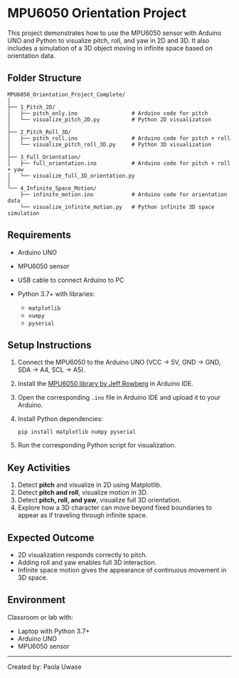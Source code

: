 # MPU6050 Orientation Project

This project demonstrates how to use the MPU6050 sensor with Arduino UNO and Python to visualize pitch, roll, and yaw in 2D and 3D. It also includes a simulation of a 3D object moving in infinite space based on orientation data.

## Folder Structure

```
MPU6050_Orientation_Project_Complete/
│
├── 1_Pitch_2D/
│   ├── pitch_only.ino                 # Arduino code for pitch
│   └── visualize_pitch_2D.py          # Python 2D visualization
│
├── 2_Pitch_Roll_3D/
│   ├── pitch_roll.ino                 # Arduino code for pitch + roll
│   └── visualize_pitch_roll_3D.py     # Python 3D visualization
│
├── 3_Full_Orientation/
│   ├── full_orientation.ino           # Arduino code for pitch + roll + yaw
│   └── visualize_full_3D_orientation.py
│
└── 4_Infinite_Space_Motion/
    ├── infinite_motion.ino            # Arduino code for orientation data
    └── visualize_infinite_motion.py   # Python infinite 3D space simulation
```

## Requirements

* Arduino UNO
* MPU6050 sensor
* USB cable to connect Arduino to PC
* Python 3.7+ with libraries:

  * `matplotlib`
  * `numpy`
  * `pyserial`

## Setup Instructions

1. Connect the MPU6050 to the Arduino UNO (VCC → 5V, GND → GND, SDA → A4, SCL → A5).
2. Install the [MPU6050 library by Jeff Rowberg](https://github.com/jrowberg/i2cdevlib) in Arduino IDE.
3. Open the corresponding `.ino` file in Arduino IDE and upload it to your Arduino.
4. Install Python dependencies:

   ```
   pip install matplotlib numpy pyserial
   ```
5. Run the corresponding Python script for visualization.

## Key Activities

1. Detect **pitch** and visualize in 2D using Matplotlib.
2. Detect **pitch and roll**, visualize motion in 3D.
3. Detect **pitch, roll, and yaw**, visualize full 3D orientation.
4. Explore how a 3D character can move beyond fixed boundaries to appear as if traveling through infinite space.

## Expected Outcome

* 2D visualization responds correctly to pitch.
* Adding roll and yaw enables full 3D interaction.
* Infinite space motion gives the appearance of continuous movement in 3D space.

## Environment

Classroom or lab with:

* Laptop with Python 3.7+
* Arduino UNO
* MPU6050 sensor

---

Created by: Paola Uwase


